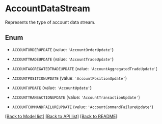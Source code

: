 # AccountDataStream

Represents the type of account data stream.

## Enum

* `ACCOUNTORDERUPDATE` (value: `'AccountOrderUpdate'`)

* `ACCOUNTTRADEUPDATE` (value: `'AccountTradeUpdate'`)

* `ACCOUNTAGGREGATEDTRADEUPDATE` (value: `'AccountAggregatedTradeUpdate'`)

* `ACCOUNTPOSITIONUPDATE` (value: `'AccountPositionUpdate'`)

* `ACCOUNTUPDATE` (value: `'AccountUpdate'`)

* `ACCOUNTTRANSACTIONUPDATE` (value: `'AccountTransactionUpdate'`)

* `ACCOUNTCOMMANDFAILUREUPDATE` (value: `'AccountCommandFailureUpdate'`)

[[Back to Model list]](../README.md#documentation-for-models) [[Back to API list]](../README.md#documentation-for-api-endpoints) [[Back to README]](../README.md)


